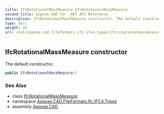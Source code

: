 ```yaml
---
title: IfcRotationalMassMeasure.IfcRotationalMassMeasure
second_title: Aspose.CAD for .NET API Reference
description: IfcRotationalMassMeasure constructor. The default constructor
type: docs
weight: 10
url: /net/aspose.cad.fileformats.ifc.ifc4.types/ifcrotationalmassmeasure/ifcrotationalmassmeasure/
---
```

## IfcRotationalMassMeasure constructor

The default constructor.

```csharp
public IfcRotationalMassMeasure()
```

### See Also

* class [IfcRotationalMassMeasure](../)
* namespace [Aspose.CAD.FileFormats.Ifc.IFC4.Types](../../ifcrotationalmassmeasure/)
* assembly [Aspose.CAD](../../../)


